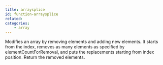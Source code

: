 ```yaml
---
title: arraysplice
id: function-arraysplice
related:
categories:
    - array
---
```


Modifies an array by removing elements and adding new elements. 
			It starts from the index, removes as many elements as specified by elementCountForRemoval, 
			and puts the replacements starting from index position.
			Return the removed elements.